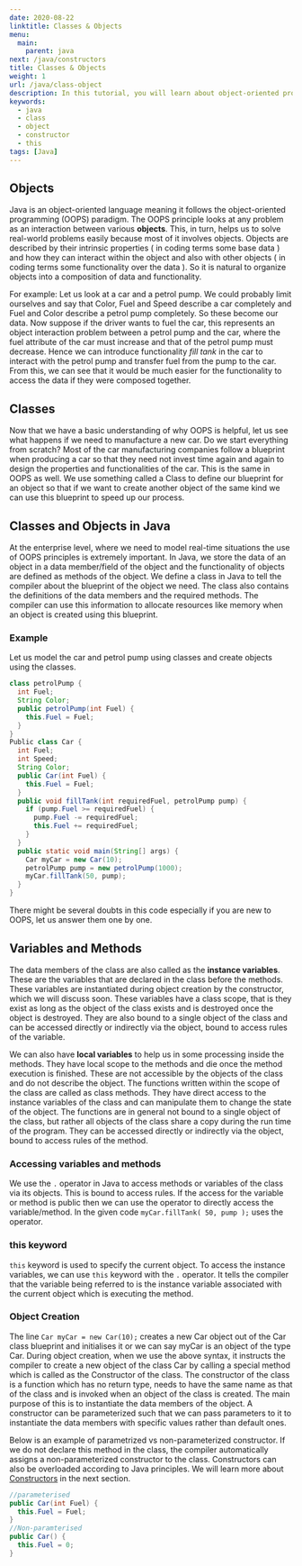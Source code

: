 ```yaml
---
date: 2020-08-22
linktitle: Classes & Objects
menu:
  main:
    parent: java
next: /java/constructors
title: Classes & Objects
weight: 1
url: /java/class-object
description: In this tutorial, you will learn about object-oriented programming in Java and you will learn about Java classes and objects with the help of examples. A class is a blueprint of objects whereas an object is an instance of a class.
keywords:
  - java
  - class
  - object
  - constructor
  - this
tags: [Java]  
---
```

## Objects

Java is an object-oriented language meaning it follows the object-oriented programming (OOPS) paradigm. The OOPS principle looks at any problem as an interaction between various **objects**. This, in turn, helps us to solve real-world problems easily because most of it involves objects. Objects are described by their intrinsic properties ( in coding terms some base data ) and how they can interact within the object and also with other objects ( in coding terms some functionality over the data ). So it is natural to organize objects into a composition of data and functionality.

For example: Let us look at a car and a petrol pump. We could probably limit ourselves and say that Color, Fuel and Speed describe a car completely and Fuel and Color describe a petrol pump completely. So these become our data. Now suppose if the driver wants to fuel the car, this represents an object interaction problem between a petrol pump and the car, where the fuel attribute of the car must increase and that of the petrol pump must decrease. Hence we can introduce functionality *fill tank* in the car to interact with the petrol pump and transfer fuel from the pump to the car. From this, we can see that it would be much easier for the functionality to access the data if they were
composed together.

## Classes
Now that we have a basic understanding of why OOPS is helpful, let us see what happens if we need to manufacture a new car. Do we start everything from scratch? Most of the car manufacturing companies follow a blueprint when producing a car so that they need not invest time again and again to design the properties and functionalities of the car. This is the same in OOPS as well. We use something called a Class to define our blueprint for an object so that if we want to create another object of the same kind we can use this blueprint to speed up our process.

## Classes and Objects in Java
At the enterprise level, where we need to model real-time situations the use of OOPS principles is extremely important. In Java, we store the data of an object in a data member/field of the object and the functionality of objects are defined as methods of the object. We define a class in Java to tell the compiler about the blueprint of the object we need. The class also contains the definitions of the data members and the required methods. The compiler can use this information to allocate resources like memory when an object is created using this blueprint.

### Example
Let us model the car and petrol pump using classes and create objects using the classes.
```java
class petrolPump {
  int Fuel;
  String Color;
  public petrolPump(int Fuel) {
    this.Fuel = Fuel;
  }
}
Public class Car {
  int Fuel;
  int Speed;
  String Color;
  public Car(int Fuel) {
    this.Fuel = Fuel;
  }
  public void fillTank(int requiredFuel, petrolPump pump) {
    if (pump.Fuel >= requiredFuel) {
      pump.Fuel -= requiredFuel;
      this.Fuel += requiredFuel;
    }
  }
  public static void main(String[] args) {
    Car myCar = new Car(10);
    petrolPump pump = new petrolPump(1000);
    myCar.fillTank(50, pump);
  }
}
```
There might be several doubts in this code especially if you are new to OOPS, let us answer them one by one.

## Variables and Methods
The data members of the class are also called as the **instance variables**. These are the variables that are declared in the class before the methods. These variables are instantiated during object creation by the constructor, which we will discuss soon. These variables have a class scope, that is they exist as long as the object of the class exists and is destroyed once the object is destroyed. They are also bound to a single object of the class and can be accessed directly or indirectly via the object, bound to access rules of the variable.

We can also have **local variables** to help us in some processing inside the methods. They have local scope to the methods and die once the method execution is finished. These are not accessible by the objects of the class and do not describe the object. The functions written within the scope of the class are called as class methods. They have direct access to the instance variables of the class and can manipulate them to change the state of the object. The functions are in general not bound to a single object of the class, but rather all objects of the class share a copy during the run time of the program. They can be accessed directly or indirectly via the object, bound to access rules of the method.

### Accessing variables and methods
We use the `.` operator in Java to access methods or variables of the class via its objects. This is bound to access rules. If the access for the variable or method is public then we can use the operator to directly access the variable/method. In the given code `myCar.fillTank( 50, pump );` uses the operator.

### this keyword
`this` keyword is used to specify the current object. To access the instance variables, we can use `this` keyword with the `.` operator. It tells the compiler that the variable being referred to is the instance variable associated with the current object which is executing the method.

### Object Creation
The line `Car myCar = new Car(10);` creates a new Car object out of the Car class blueprint and initialises it or we can say myCar is an object of the type Car. During object creation, when we use the above syntax, it instructs the compiler to create a new object of the class Car by calling a special method which is called as the Constructor of the class. The constructor of the class is a function which has no return type, needs to have the same name as that of the class and is invoked when an object of the class is created. The main purpose of this is to instantiate the data members of the object. A constructor can be parameterized such that we can pass parameters to it to instantiate the data members with specific values rather than default ones. 

Below is an example of parametrized vs non-parameterized constructor. If we do not declare this method in the class, the compiler automatically assigns a non-parameterized constructor to the class. Constructors can also be overloaded according to Java principles. We will learn more about [Constructors](/java/constructors/) in the next section.

```java
//parameterised
public Car(int Fuel) {
  this.Fuel = Fuel;
}
//Non-paramterised
public Car() {
  this.Fuel = 0;
}
```


